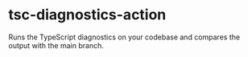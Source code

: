 # tsc-diagnostics-action
Runs the TypeScript diagnostics on your codebase and compares the output with the main branch.
